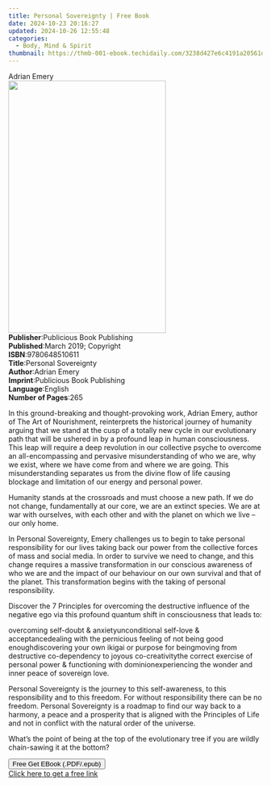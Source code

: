 ```yaml
---
title: Personal Sovereignty | Free Book
date: 2024-10-23 20:16:27
updated: 2024-10-26 12:55:48
categories:
  - Body, Mind & Spirit
thumbnail: https://thmb-001-ebook.techidaily.com/3238d427e6c4191a20561d6c8492cf6afc6c2f8be953920de73177dcba67beb0.jpg
---
```

<main id="book-container">
  <div class="flex flex-col">
    <div class="book-brief flex-1 py-6 px-4 sm:p-6 md:py-10 md:px-8">
      <!-- brief-->
      <div class="book-brief-main">Adrian Emery</div>
    </div>
    <div
      class="book-meta-info flex-1 grid gap-4 col-start-1 col-end-3 row-start-1 sm:mb-6 sm:grid-cols-4 lg:gap-6 lg:col-start-2 lg:row-end-6 lg:row-span-6 lg:mb-0"
    >
      <div
        class="book-meta-info-left place-content-center mt-4 p-4 text-sm leading-6 col-start-2 col-span-2 dark:text-slate-400"
      >
        <img
          class="w-full h-500 object-cover rounded-lg sm:h-255 sm:col-span-2 lg:col-span-full"
          src="https://img-001-ebook.techidaily.com/ff82ac70ee1f7ca628fb2351d83fc227651bf16431cf0301d91f105d4d449800.jpg"
          alt=""
          width="312"
          height="500"
        />
      </div>
      <div
        class="book-meta-info-right mt-2 col-start-1 row-start-2 col-span-3 self-center"
      >
        <!-- meta data  -->
        <div class="flex flex-col px-4 md:px-8">
          <div class="flex-1">
            <strong>Publisher</strong>:<span class="px-2"
              >Publicious Book Publishing</span
            >
          </div>
          <div class="flex-1">
            <strong>Published</strong>:<span class="px-2"
              >March 2019; Copyright</span
            >
          </div>
          <div class="flex-1">
            <strong>ISBN</strong>:<span class="px-2">9780648510611</span>
          </div>
          <div class="flex-1">
            <strong>Title</strong>:<span class="px-2"
              >Personal Sovereignty</span
            >
          </div>
          <div class="flex-1">
            <strong>Author</strong>:<span class="px-2">Adrian Emery</span>
          </div>
          <div class="flex-1">
            <strong>Imprint</strong>:<span class="px-2"
              >Publicious Book Publishing</span
            >
          </div>
          <div class="flex-1">
            <strong>Language</strong>:<span class="px-2">English</span>
          </div>
          <div class="flex-1">
            <strong>Number of Pages</strong>:<span class="px-2">265</span>
          </div>
        </div>
      </div>
    </div>
    <div class="book-description flex-1 py-6 px-4 sm:p-6 md:py-10 md:px-8">
      <div class="book-description-main">
        <div accordion-content="" id="description">
          <p>
            In this ground-breaking and thought-provoking work, Adrian Emery,
            author of The Art of Nourishment, reinterprets the historical
            journey of humanity arguing that we stand at the cusp of a totally
            new cycle in our evolutionary path that will be ushered in by a
            profound leap in human consciousness. This leap will require a deep
            revolution in our collective psyche to overcome an all-encompassing
            and pervasive misunderstanding of who we are, why we exist, where we
            have come from and where we are going. This misunderstanding
            separates us from the divine flow of life causing blockage and
            limitation of our energy and personal power.
          </p>
          <p>
            Humanity stands at the crossroads and must choose a new path. If we
            do not change, fundamentally at our core, we are an extinct species.
            We are at war with ourselves, with each other and with the planet on
            which we live – our only home.
          </p>
          <p>
            In Personal Sovereignty, Emery challenges us to begin to take
            personal responsibility for our lives taking back our power from the
            collective forces of mass and social media. In order to survive we
            need to change, and this change requires a massive transformation in
            our conscious awareness of who we are and the impact of our
            behaviour on our own survival and that of the planet. This
            transformation begins with the taking of personal responsibility.
          </p>
          <p>
            Discover the 7 Principles for overcoming the destructive influence
            of the negative ego via this profound quantum shift in consciousness
            that leads to:
          </p>
          overcoming self-doubt &amp; anxietyunconditional self-love &amp;
          acceptancedealing with the pernicious feeling of not being good
          enoughdiscovering your own ikigai or purpose for beingmoving from
          destructive co-dependency to joyous co-creativitythe correct exercise
          of personal power &amp; functioning with dominionexperiencing the
          wonder and inner peace of sovereign love.
          <p>
            Personal Sovereignty is the journey to this self-awareness, to this
            responsibility and to this freedom. For without responsibility there
            can be no freedom. Personal Sovereignty is a roadmap to find our way
            back to a harmony, a peace and a prosperity that is aligned with the
            Principles of Life and not in conflict with the natural order of the
            universe.
          </p>
          <p>
            What’s the point of being at the top of the evolutionary tree if you
            are wildly chain-sawing it at the bottom?
          </p>
        </div>
        <div class="accordion-fader"></div>
      </div>
    </div>
    <div class="book-excerpts flex-1 py-6 px-4 sm:p-6 md:py-10 md:px-8"></div>
    <div
      class="book-about-author flex-1 py-6 px-4 sm:p-6 md:py-10 md:px-8"
    ></div>
    <div class="book-free-get flex-1 py-6 px-4 sm:p-6 md:py-10 md:px-8">
      <button
        id="btn-free-get"
        class="bg-blue-500 hover:bg-blue-700 text-white font-bold py-2 px-4 rounded"
      >
        Free Get EBook (.PDF/.epub)
      </button>
      <div id="countdown-display" class="px-2 text-lg mt-2"></div>
      <a
        id="free-link"
        class="hidden bg-blue-500 hover:bg-blue-700 text-white font-bold py-2 px-4 rounded"
        href="https://www.ebooks.com/en-us/book/209872247/personal-sovereignty/adrian-emery/"
        target="_blank"
        >Click here to get a free link</a
      >
    </div>
    <script>
      let countdownTime = 0;
      let countdownInterval = null;
      document
        .getElementById('btn-free-get')
        .addEventListener('click', startCountdown);
      function startCountdown() {
        countdownTime = new Date().getTime() + 60000 * 3;
        countdownInterval = setInterval(updateCountdown, 1000);
        document.getElementById('btn-free-get').disabled = true;
        document
          .getElementById('btn-free-get')
          .classList.add('bg-gray-500', 'cursor-not-allowed');
      }
      function updateCountdown() {
        let currentTime = new Date().getTime();
        let timeLeft = countdownTime - currentTime;
        let secondsLeft = Math.floor(timeLeft / 1000);
        document.getElementById('countdown-display').innerHTML =
          `Remaining time: ${secondsLeft} seconds.`;
        if (secondsLeft <= 0) {
          clearInterval(countdownInterval);
          document.getElementById('btn-free-get').classList.add('hidden');
          document.getElementById('free-link').classList.remove('hidden');
          document.getElementById('countdown-display').innerHTML = '';
        }
      }
    </script>
  </div>
</main>
